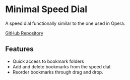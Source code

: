 Minimal Speed Dial
==============

A speed dial functionally similar to the one used in Opera.

[GitHub Repository](https://github.com/josephfusco/minimal-speed-dial)

Features
--------------
- Quick access to bookmark folders
- Add and delete bookmarks from the speed dial.
- Reorder bookmarks through drag and drop.
